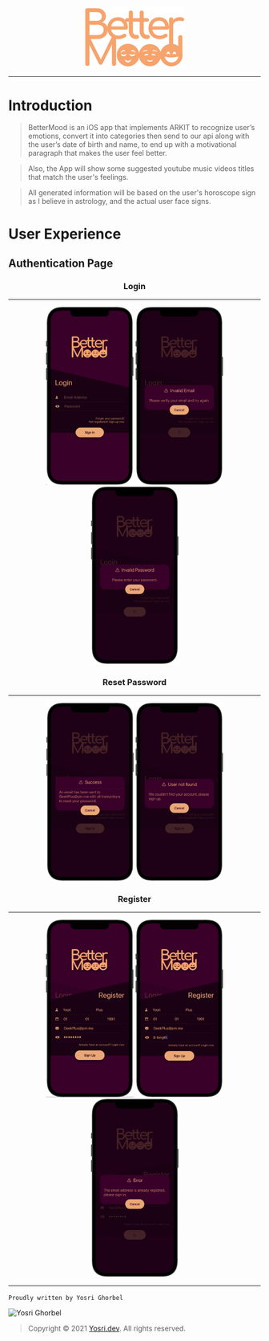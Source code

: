 <div align="center">
    <img src="logo_text.png" width="200" alt="BetterMood">
</div>

---

# Introduction
> BetterMood is an iOS app that implements ARKIT to recognize user’s emotions, convert it into categories then send to our api along with the user’s date of birth and name, to end up with a motivational paragraph that makes the user feel better.

> Also, the App will show some suggested youtube music videos titles that match the user's feelings.

> All generated information will be based on the user's horoscope sign as I believe in astrology, and the actual user face signs.

# User Experience

## Authentication Page

<div align="center">
    <h3>Login</h3>
    <hr>
    <img src="screenshot/login.png" width="175" alt="BetterMood">
    <img src="screenshot/login_w1.png" width="175" alt="BetterMood">
    <img src="screenshot/login_w2.png" width="175" alt="BetterMood">
    <h3>Reset Password</h3>
    <hr>
    <img src="screenshot/forget.png" width="175" alt="BetterMood">
    <img src="screenshot/forget_w1.png" width="175" alt="BetterMood">
    <h3>Register</h3>
    <hr>
    <img src="screenshot/register.png" width="175" alt="BetterMood">
    <img src="screenshot/register_2.png" width="175" alt="BetterMood">
    <img src="screenshot/register_w1.png" width="175" alt="BetterMood">
</div>

---

```Proudly written by Yosri Ghorbel```

![Yosri Ghorbel](https://pbs.twimg.com/media/E3YEO7kXwAU9x6x?format=png&name=4096x4096)

> Copyright © 2021 [Yosri.dev](https://Yosri.dev). All rights reserved.
